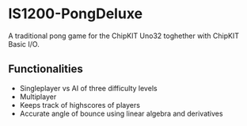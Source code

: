 # IS1200-PongDeluxe
A traditional pong game for the ChipKIT Uno32 toghether with ChipKIT Basic I/O.

## Functionalities 
- Singleplayer vs AI of three difficulty levels
- Multiplayer 
- Keeps track of highscores of players 
- Accurate angle of bounce using linear algebra and derivatives

